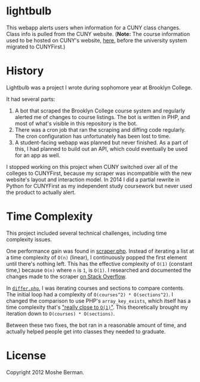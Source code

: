 lightbulb
=========

This webapp alerts users when information for a CUNY class changes. Class info is pulled from the CUNY website. (**Note:** The course information used to be hosted on CUNY's website, [here][0], before the university system migrated to CUNYFirst.)

# History

Lightbulb was a project I wrote during sophomore year at Brooklyn College. 

It had several parts:

1. A bot that scraped the Brooklyn College course system and regularly alerted me of changes to course listings. The bot is written in PHP, and most of what's visible in this repository is the bot. 
2. There was a cron job that ran the scraping and diffing code regularly. The cron configuration has unfortunately has been lost to time. 
3. A student-facing webapp was planned but never finished. As a part of this, I had planned to build out an API, which could eventually be used for an app as well.

I stopped working on this project when CUNY switched over all of the colleges to CUNYFirst, because my scraper was incompatible with the new website's layout and interaction model. In 2014 I did a partial rewrite in Python for CUNYFirst as my independent study coursework but never used the product to actually alert.

# Time Complexity

This project included several technical challenges, including time complexity issues. 

One performance gain was found in [scraper.php][5]. Instead of iterating a list at a time complexity of `O(n)` (linear), I continuously popped the first element until there's nothing left. This has the effective complexity of `O(1)` (constant time,) because `O(n)` where `n` is `1`, is `O(1)`. I researched and documented the changes made to the scraper [on Stack Overflow][3].

In [`differ.php`][4], I was iterating courses and sections to compare contents. The initial loop had a complexity of `O(courses^2) * O(sections^2)`. I changed the comparison to use PHP's `array_key_exists`, which itself has a time complexity that's  ["really close to `O(1)`"][2]. This theoretically brought my iteration down to `O(courses) * O(sections)`.

Between these two fixes, the bot ran in a reasonable amount of time, and actually helped people get into classes they needed to graduate.

# License

Copyright 2012 Moshe Berman.

[0]: http://student.cuny.edu/cgi-bin/SectionMeeting/SectMeetColleges.pl?COLLEGECODE=05
[1]: https://github.com/MosheBerman/lightbulb/commit/da0f8a4ee5366b28eed9521a78e5cd268a152fa5#diff-712c420d940d1a22c672127f9cbb2e8a
[2]: https://stackoverflow.com/a/2484455/224988
[3]: https://stackoverflow.com/a/13931470/224988
[4]: https://github.com/MosheBerman/lightbulb/blob/master/system/differ.php
[5]: https://github.com/MosheBerman/lightbulb/blob/master/system/scraper.php